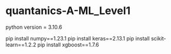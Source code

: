 # quantanics-A-ML_Level1


python version = 3.10.6

pip install numpy==1.23.1
pip install keras==2.13.1
pip install scikit-learn==1.2.2
pip install xgboost==1.7.6




